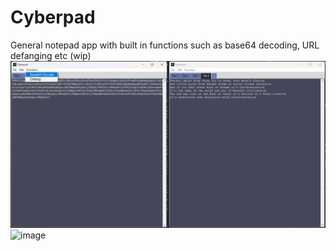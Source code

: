 # Cyberpad
General notepad app with built in functions such as base64 decoding, URL defanging etc (wip)
![image](https://github.com/KynanJones0110/Cyberpad/blob/main/b64_ex.png?raw=true)
![image](https://github.com/KynanJones0110/Cyberpad/assets/71669145/30975797-78ea-428f-8a2b-fecfe4e331d0)
